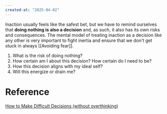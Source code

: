 ```yaml
---
created-at: "2025-04-02"
---
```


Inaction usually feels like the safest bet, but we have to remind ourselves that **doing nothing is also a decision** and, as such, it also has its own risks and consequences. The mental model of treating inaction as a decision like any other is very important to fight inertia and ensure that we don't get stuck in always [[Avoiding fear]].

1. What is the risk of doing nothing?
2. How certain am I about this decision? How certain do I need to be?
3. How this decision aligns with my ideal self?
4. Will this energize or drain me?

# Reference

[How to Make Difficult Decisions (without overthinking)](https://www.youtube.com/watch?v=XILu7hxDr2w)
